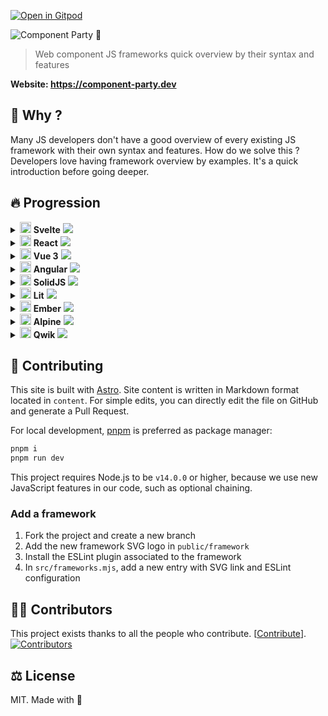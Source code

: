 [![Open in Gitpod][gitpod-src]][gitpod-href]

![Component Party 🎉](.github/banner.webp)

> Web component JS frameworks quick overview by their syntax and features

**Website: <https://component-party.dev>**

## 🤔 Why ?

Many JS developers don't have a good overview of every existing JS framework with their own syntax and features.
How do we solve this ? Developers love having framework overview by examples. It's a quick introduction before going deeper.

## 🔥 Progression

<details>
        <summary>
            <img width="18" height="18" src="public/framework/svelte.svg" />
            <b>Svelte</b>
            <img src="https://us-central1-progress-markdown.cloudfunctions.net/progress/100" /></summary>
            
* [x] Reactivity
  * [x] Declare state
  * [x] Update state
  * [x] Computed state
* [x] Templating
  * [x] Minimal template
  * [x] Styling
  * [x] Loop
  * [x] Event click
  * [x] Dom ref
  * [x] Conditional
* [x] Lifecycle
  * [x] On mount
  * [x] On unmount
* [x] Component composition
  * [x] Props
  * [x] Emit to parent
  * [x] Slot
  * [x] Slot fallback
* [x] Form input
  * [x] Input text
  * [x] Checkbox
  * [x] Radio
  * [x] Select
* [x] Webapp features
  * [x] Fetch data
  * [x] Router link
  * [x] Routing

</details><details>
        <summary>
            <img width="18" height="18" src="public/framework/react.svg" />
            <b>React</b>
            <img src="https://us-central1-progress-markdown.cloudfunctions.net/progress/100" /></summary>

* [x] Reactivity
  * [x] Declare state
  * [x] Update state
  * [x] Computed state
* [x] Templating
  * [x] Minimal template
  * [x] Styling
  * [x] Loop
  * [x] Event click
  * [x] Dom ref
  * [x] Conditional
* [x] Lifecycle
  * [x] On mount
  * [x] On unmount
* [x] Component composition
  * [x] Props
  * [x] Emit to parent
  * [x] Slot
  * [x] Slot fallback
* [x] Form input
  * [x] Input text
  * [x] Checkbox
  * [x] Radio
  * [x] Select
* [x] Webapp features
  * [x] Fetch data
  * [x] Router link
  * [x] Routing

</details><details>
        <summary>
            <img width="18" height="18" src="public/framework/vue.svg" />
            <b>Vue 3</b>
            <img src="https://us-central1-progress-markdown.cloudfunctions.net/progress/100" /></summary>

* [x] Reactivity
  * [x] Declare state
  * [x] Update state
  * [x] Computed state
* [x] Templating
  * [x] Minimal template
  * [x] Styling
  * [x] Loop
  * [x] Event click
  * [x] Dom ref
  * [x] Conditional
* [x] Lifecycle
  * [x] On mount
  * [x] On unmount
* [x] Component composition
  * [x] Props
  * [x] Emit to parent
  * [x] Slot
  * [x] Slot fallback
* [x] Form input
  * [x] Input text
  * [x] Checkbox
  * [x] Radio
  * [x] Select
* [x] Webapp features
  * [x] Fetch data
  * [x] Router link
  * [x] Routing

</details><details>
        <summary>
            <img width="18" height="18" src="public/framework/angular.svg" />
            <b>Angular</b>
            <img src="https://us-central1-progress-markdown.cloudfunctions.net/progress/100" /></summary>

* [x] Reactivity
  * [x] Declare state
  * [x] Update state
  * [x] Computed state
* [x] Templating
  * [x] Minimal template
  * [x] Styling
  * [x] Loop
  * [x] Event click
  * [x] Dom ref
  * [x] Conditional
* [x] Lifecycle
  * [x] On mount
  * [x] On unmount
* [x] Component composition
  * [x] Props
  * [x] Emit to parent
  * [x] Slot
  * [x] Slot fallback
* [x] Form input
  * [x] Input text
  * [x] Checkbox
  * [x] Radio
  * [x] Select
* [x] Webapp features
  * [x] Fetch data
  * [x] Router link
  * [x] Routing

</details><details>
        <summary>
            <img width="18" height="18" src="public/framework/solid.svg" />
            <b>SolidJS</b>
            <img src="https://us-central1-progress-markdown.cloudfunctions.net/progress/100" /></summary>

* [x] Reactivity
  * [x] Declare state
  * [x] Update state
  * [x] Computed state
* [x] Templating
  * [x] Minimal template
  * [x] Styling
  * [x] Loop
  * [x] Event click
  * [x] Dom ref
  * [x] Conditional
* [x] Lifecycle
  * [x] On mount
  * [x] On unmount
* [x] Component composition
  * [x] Props
  * [x] Emit to parent
  * [x] Slot
  * [x] Slot fallback
* [x] Form input
  * [x] Input text
  * [x] Checkbox
  * [x] Radio
  * [x] Select
* [x] Webapp features
  * [x] Fetch data
  * [x] Router link
  * [x] Routing

</details><details>
        <summary>
            <img width="18" height="18" src="public/framework/lit.svg" />
            <b>Lit</b>
            <img src="https://us-central1-progress-markdown.cloudfunctions.net/progress/100" /></summary>

* [x] Reactivity
  * [x] Declare state
  * [x] Update state
  * [x] Computed state
* [x] Templating
  * [x] Minimal template
  * [x] Styling
  * [x] Loop
  * [x] Event click
  * [x] Dom ref
  * [x] Conditional
* [x] Lifecycle
  * [x] On mount
  * [x] On unmount
* [x] Component composition
  * [x] Props
  * [x] Emit to parent
  * [x] Slot
  * [x] Slot fallback
* [x] Form input
  * [x] Input text
  * [x] Checkbox
  * [x] Radio
  * [x] Select
* [x] Webapp features
  * [x] Fetch data
  * [x] Router link
  * [x] Routing

</details><details>
        <summary>
            <img width="18" height="18" src="public/framework/ember.svg" />
            <b>Ember</b>
            <img src="https://us-central1-progress-markdown.cloudfunctions.net/progress/100" /></summary>

* [x] Reactivity
  * [x] Declare state
  * [x] Update state
  * [x] Computed state
* [x] Templating
  * [x] Minimal template
  * [x] Styling
  * [x] Loop
  * [x] Event click
  * [x] Dom ref
  * [x] Conditional
* [x] Lifecycle
  * [x] On mount
  * [x] On unmount
* [x] Component composition
  * [x] Props
  * [x] Emit to parent
  * [x] Slot
  * [x] Slot fallback
* [x] Form input
  * [x] Input text
  * [x] Checkbox
  * [x] Radio
  * [x] Select
* [x] Webapp features
  * [x] Fetch data
  * [x] Router link
  * [x] Routing

</details><details>
        <summary>
            <img width="18" height="18" src="public/framework/alpine.svg" />
            <b>Alpine</b>
            <img src="https://us-central1-progress-markdown.cloudfunctions.net/progress/87" /></summary>

* [x] Reactivity
  * [x] Declare state
  * [x] Update state
  * [x] Computed state
* [x] Templating
  * [x] Minimal template
  * [x] Styling
  * [x] Loop
  * [x] Event click
  * [x] Dom ref
  * [x] Conditional
* [x] Lifecycle
  * [x] On mount
  * [x] On unmount
* [x] Component composition
  * [x] Props
  * [x] Emit to parent
  * [x] Slot
  * [x] Slot fallback
* [x] Form input
  * [x] Input text
  * [x] Checkbox
  * [x] Radio
  * [x] Select
* [x] Webapp features
  * [x] Fetch data
  * [x] Router link
  * [x] Routing

</details><details>
        <summary>
            <img width="18" height="18" src="public/framework/qwik.svg" />
            <b>Qwik</b>
            <img src="https://us-central1-progress-markdown.cloudfunctions.net/progress/32" /></summary>

* [x] Reactivity
  * [x] Declare state
  * [x] Update state
  * [x] Computed state
* [ ] Templating
  * [x] Minimal template
  * [x] Styling
  * [x] Loop
  * [x] Event click
  * [ ] Dom ref
  * [ ] Conditional
* [ ] Lifecycle
  * [ ] On mount
  * [ ] On unmount
* [ ] Component composition
  * [ ] Props
  * [ ] Emit to parent
  * [ ] Slot
  * [ ] Slot fallback
* [ ] Form input
  * [ ] Input text
  * [ ] Checkbox
  * [ ] Radio
  * [ ] Select
* [ ] Webapp features
  * [ ] Fetch data
  * [ ] Router link
  * [ ] Routing

</details>

## 🤝 Contributing

This site is built with [Astro](https://docs.astro.build). Site content is written in Markdown format located in `content`. For simple edits, you can directly edit the file on GitHub and generate a Pull Request.

For local development, [pnpm](https://pnpm.io/) is preferred as package manager:

```bash
pnpm i
pnpm run dev
```

This project requires Node.js to be `v14.0.0` or higher, because we use new JavaScript features in our code, such as optional chaining.

### Add a framework

1. Fork the project and create a new branch
2. Add the new framework SVG logo in `public/framework`
3. Install the ESLint plugin associated to the framework
4. In `src/frameworks.mjs`, add a new entry with SVG link and ESLint configuration

## 🧑‍💻 Contributors

This project exists thanks to all the people who contribute. \[[Contribute](CONTRIBUTING.md)].
[![Contributors](https://opencollective.com/component-party/contributors.svg?width=890\&button=false)](https://github.com/matschik/component-party/graphs/contributors)

## ⚖️ License

MIT. Made with 💖

<!-- variables -->

[gitpod-src]: https://shields.io/badge/Open%20in-Gitpod-green?logo=Gitpod

[gitpod-href]: https://gitpod.io/#https://github.com/matschik/component-party
